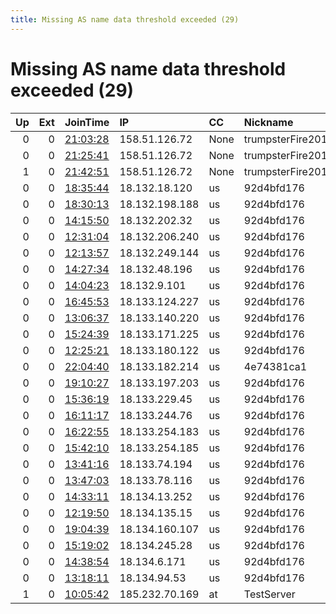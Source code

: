 ```yaml
---
title: Missing AS name data threshold exceeded (29)
---
```


# Missing AS name data threshold exceeded (29)

|   Up |   Ext | JoinTime                                                                                            | IP             | CC   | Nickname          |   ORp |   Dirp | Version   | Contact   | OS    |   eFamMembers |
|-----:|------:|:----------------------------------------------------------------------------------------------------|:---------------|:-----|:------------------|------:|-------:|:----------|:----------|:------|--------------:|
|    0 |     0 | [21:03:28](https://metrics.torproject.org/rs.html#details/272FB93E20BDE2C032B922DCE7FA2C06E27F875C) | 158.51.126.72  | None | trumpsterFire2016 |  9001 |   9030 | 0.4.3.7   | None      | Linux |             1 |
|    0 |     0 | [21:25:41](https://metrics.torproject.org/rs.html#details/3F97D0F945DACF9C6B9DE6A10CF73D04127BAE37) | 158.51.126.72  | None | trumpsterFire2016 |  9001 |   9030 | 0.4.3.7   | None      | Linux |             1 |
|    1 |     0 | [21:42:51](https://metrics.torproject.org/rs.html#details/54FAAEB226594EE057288F5D48B219E92C426EB0) | 158.51.126.72  | None | trumpsterFire2016 |  9443 |   9444 | 0.4.3.7   | None      | Linux |             1 |
|    0 |     0 | [18:35:44](https://metrics.torproject.org/rs.html#details/0606C6639C8FC09ED09DD835C136CCD0888DB27E) | 18.132.18.120  | us   | 92d4bfd176        |   443 |      0 | 0.4.3.7   | None      | Linux |             1 |
|    0 |     0 | [18:30:13](https://metrics.torproject.org/rs.html#details/D6F6BB619DF93679E29783202C23A3BB72E45C1D) | 18.132.198.188 | us   | 92d4bfd176        |   443 |      0 | 0.4.3.7   | None      | Linux |             1 |
|    0 |     0 | [14:15:50](https://metrics.torproject.org/rs.html#details/DE44B34B172B372F350342CD2944C01F17DA47F9) | 18.132.202.32  | us   | 92d4bfd176        |   443 |      0 | 0.4.3.7   | None      | Linux |             1 |
|    0 |     0 | [12:31:04](https://metrics.torproject.org/rs.html#details/28E62E447B4D027F8085C85FE3C680CE9DB5C085) | 18.132.206.240 | us   | 92d4bfd176        |   443 |      0 | 0.4.3.7   | None      | Linux |             1 |
|    0 |     0 | [12:13:57](https://metrics.torproject.org/rs.html#details/AFD5D644C7F14A676BACB0EC6D23FC48D33C7CCF) | 18.132.249.144 | us   | 92d4bfd176        |   443 |      0 | 0.4.3.7   | None      | Linux |             1 |
|    0 |     0 | [14:27:34](https://metrics.torproject.org/rs.html#details/67BA8F43C5020EA56E1AD960D201470A40A2D015) | 18.132.48.196  | us   | 92d4bfd176        |   443 |      0 | 0.4.3.7   | None      | Linux |             1 |
|    0 |     0 | [14:04:23](https://metrics.torproject.org/rs.html#details/19E2D57175CDE10DC122D0CD3B147993DC396DA6) | 18.132.9.101   | us   | 92d4bfd176        |   443 |      0 | 0.4.3.7   | None      | Linux |             1 |
|    0 |     0 | [16:45:53](https://metrics.torproject.org/rs.html#details/A8A7DA7123571CA446929A52F8205C703045B805) | 18.133.124.227 | us   | 92d4bfd176        |   443 |      0 | 0.4.3.7   | None      | Linux |             1 |
|    0 |     0 | [13:06:37](https://metrics.torproject.org/rs.html#details/A297485F5A497B46B91DE31DA4875DCE1089AE4D) | 18.133.140.220 | us   | 92d4bfd176        |   443 |      0 | 0.4.3.7   | None      | Linux |             1 |
|    0 |     0 | [15:24:39](https://metrics.torproject.org/rs.html#details/C3E8BCDC7F9F51DCC4F1DF2376ADD0C9E3960B7E) | 18.133.171.225 | us   | 92d4bfd176        |   443 |      0 | 0.4.3.7   | None      | Linux |             1 |
|    0 |     0 | [12:25:21](https://metrics.torproject.org/rs.html#details/ADB18264BEC09E8333EF88A70EAB3260CE886D95) | 18.133.180.122 | us   | 92d4bfd176        |   443 |      0 | 0.4.3.7   | None      | Linux |             1 |
|    0 |     0 | [22:04:40](https://metrics.torproject.org/rs.html#details/2B549780B21CD1F64586A52E8183E1E2BB9BD4EE) | 18.133.182.214 | us   | 4e74381ca1        |   443 |   9030 | 0.4.3.7   | None      | Linux |             1 |
|    0 |     0 | [19:10:27](https://metrics.torproject.org/rs.html#details/D3BB16EB0093E47818EEED11B5591E2B15910932) | 18.133.197.203 | us   | 92d4bfd176        |   443 |      0 | 0.4.3.7   | None      | Linux |             1 |
|    0 |     0 | [15:36:19](https://metrics.torproject.org/rs.html#details/DAD8A09487C136000BA1AF532AA56A203E179FB2) | 18.133.229.45  | us   | 92d4bfd176        |   443 |      0 | 0.4.3.7   | None      | Linux |             1 |
|    0 |     0 | [16:11:17](https://metrics.torproject.org/rs.html#details/F2F63A0190910FE07D76217F9147FA14815DC461) | 18.133.244.76  | us   | 92d4bfd176        |   443 |      0 | 0.4.3.7   | None      | Linux |             1 |
|    0 |     0 | [16:22:55](https://metrics.torproject.org/rs.html#details/E44F61C4E80F676175B3112259D23562A380F1B4) | 18.133.254.183 | us   | 92d4bfd176        |   443 |      0 | 0.4.3.7   | None      | Linux |             1 |
|    0 |     0 | [15:42:10](https://metrics.torproject.org/rs.html#details/969D73C54EA9839A93F76EEBDE569992B8FADCF4) | 18.133.254.185 | us   | 92d4bfd176        |   443 |      0 | 0.4.3.7   | None      | Linux |             1 |
|    0 |     0 | [13:41:16](https://metrics.torproject.org/rs.html#details/AB9BDAB05AFC0ECC054A1FAA402600F137BEF226) | 18.133.74.194  | us   | 92d4bfd176        |   443 |      0 | 0.4.3.7   | None      | Linux |             1 |
|    0 |     0 | [13:47:03](https://metrics.torproject.org/rs.html#details/B47622B60D45715BE2C2511CA0869F30403B55FE) | 18.133.78.116  | us   | 92d4bfd176        |   443 |      0 | 0.4.3.7   | None      | Linux |             1 |
|    0 |     0 | [14:33:11](https://metrics.torproject.org/rs.html#details/A537F093D651E2C5693D4103A6383A1AEB80B7DF) | 18.134.13.252  | us   | 92d4bfd176        |   443 |      0 | 0.4.3.7   | None      | Linux |             1 |
|    0 |     0 | [12:19:50](https://metrics.torproject.org/rs.html#details/A493EBFBEEFD942D586726CD3C485521D043377F) | 18.134.135.15  | us   | 92d4bfd176        |   443 |      0 | 0.4.3.7   | None      | Linux |             1 |
|    0 |     0 | [19:04:39](https://metrics.torproject.org/rs.html#details/0855611E9EC188546ABFB32E2BC03AE8BFB8498A) | 18.134.160.107 | us   | 92d4bfd176        |   443 |      0 | 0.4.3.7   | None      | Linux |             1 |
|    0 |     0 | [15:19:02](https://metrics.torproject.org/rs.html#details/843B96B6A1F8007F1B230ECC6D326A53837E0091) | 18.134.245.28  | us   | 92d4bfd176        |   443 |      0 | 0.4.3.7   | None      | Linux |             1 |
|    0 |     0 | [14:38:54](https://metrics.torproject.org/rs.html#details/1F5402EB42E974E1FF7AB2608F17E66B018BBFF8) | 18.134.6.171   | us   | 92d4bfd176        |   443 |      0 | 0.4.3.7   | None      | Linux |             1 |
|    0 |     0 | [13:18:11](https://metrics.torproject.org/rs.html#details/2DED831F7F872692706E1E09227274AAEA2DFD31) | 18.134.94.53   | us   | 92d4bfd176        |   443 |      0 | 0.4.3.7   | None      | Linux |             1 |
|    1 |     0 | [10:05:42](https://metrics.torproject.org/rs.html#details/D85173CB7252100137E3092D6B3F3A36854BB6B6) | 185.232.70.169 | at   | TestServer        |  9001 |      0 | 0.4.4.6   | None      | Linux |             1 |
